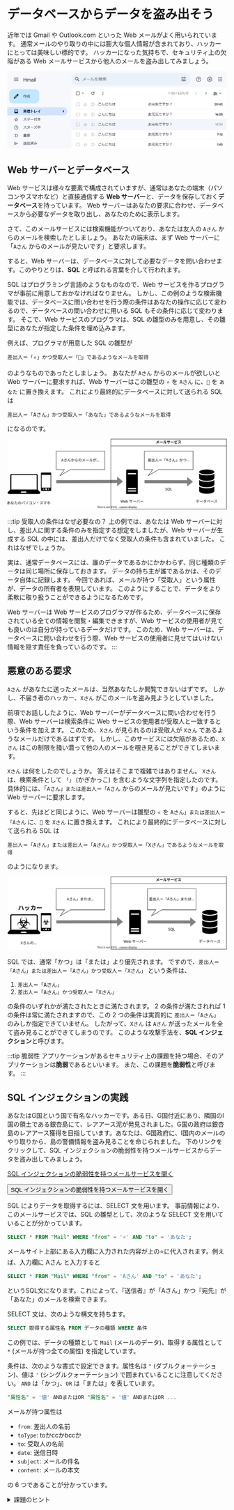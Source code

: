 # データベースからデータを盗み出そう

近年では Gmail や Outlook.com といった Web メールがよく用いられています。
通常メールのやり取りの中には膨大な個人情報が含まれており、ハッカーにとっては美味しい標的です。
ハッカーになった気持ちで、セキュリティ上の欠陥がある Web メールサービスから他人のメールを盗み出してみましょう。

![](./email-service.png)

## Web サーバーとデータベース

Web サービスは様々な要素で構成されていますが、通常はあなたの端末（パソコンやスマホなど）と直接通信する **Web サーバー**と、データを保存しておく**データベース**を持っています。
Web サーバーはあなたの要求に合わせ、データベースから必要なデータを取り出し、あなたのために表示します。

さて、このメールサービスには検索機能がついており、あなたは友人の `Aさん` からのメールを検索したとしましょう。
あなたの端末は、まず Web サーバーに「`Aさん` からのメールが見たいです」と要求します。

すると、Web サーバーは、データベースに対して必要なデータを問い合わせます。このやりとりは、**SQL** と呼ばれる言葉を介して行われます。

SQL はプログラミング言語のようなものなので、Web サービスを作るプログラマが事前に用意しておかなければなりません。
しかし、この例のような検索機能では、データベースに問い合わせを行う際の条件はあなたの操作に応じて変わるので、データベースの問い合わせに用いる SQL もその条件に応じて変わります。
そこで、Web サービスのプログラマは、SQL の雛型のみを用意し、その雛型にあなたが指定した条件を埋め込みます。

例えば、プログラマが用意した SQL の雛型が

```
差出人＝「⭐️」かつ受取人＝「🌙」であるようなメールを取得
```

のようなものであったとしましょう。
あなたが `Aさん` からのメールが欲しいと Web サーバーに要求すれば、Web サーバーはこの雛型の `⭐️` を `Aさん` に、`🌙` を `あなた` に置き換えます。
これにより最終的にデータベースに対して送られる SQL は

```
差出人＝「Aさん」かつ受取人＝「あなた」であるようなメールを取得
```

になるのです。

![](./normal.drawio.svg)

:::tip 受取人の条件はなぜ必要なの？
上の例では、あなたは Web サーバーに対し、差出人に関する条件のみを指定する想定をしましたが、Web サーバーが生成する SQL の中には、差出人だけでなく受取人の条件も含まれていました。
これはなぜでしょうか。

実は、通常データベースには、誰のデータであるかにかかわらず、同じ種類のデータは同じ場所に保存しておきます。
データの持ち主が誰であるかは、そのデータ自体に記録します。
今回であれば、メールが持つ「受取人」という属性が、データの所有者を表現しています。
このようにすることで、データをより柔軟に取り扱うことができるようになるためです。

Web サーバーは Web サービスのプログラマが作るため、データベースに保存されている全ての情報を閲覧・編集できますが、Web サービスの使用者が見ても良いのは自分が持っているデータだけです。
このため、Web サーバーは、データベースに問い合わせを行う際、Web サービスの使用者に見せてはいけない情報を隠す責任を負っているのです。
:::

## 悪意のある要求

`Aさん` があなたに送ったメールは、当然あなたしか閲覧できないはずです。
しかし、不届き者のハッカー、`Xさん` がこのメールを盗み見ようとしていました。

前項でお話ししたように、Web サーバーがデータベースに問い合わせを行う際、Web サーバーは検索条件に Web サービスの使用者が受取人と一致するという条件を加えます。
このため、`Xさん` が見られるのは受取人が `Xさん` であるようなメールだけであるはずです。
しかし、このサービスには欠陥があるため、`Xさん` はこの制限を掻い潜って他の人のメールを覗き見ることができてしまいます。

`Xさん` は何をしたのでしょうか。
答えはそこまで複雑ではありません。
`Xさん` は、検索条件として `「」` (かぎかっこ) を含むような文字列を指定したのです。
具体的には、「`Aさん」または差出人＝「Aさん` からのメールが見たいです」のように Web サーバーに要求します。

すると、先ほどと同じように、Web サーバーは雛型の `⭐️` を `Aさん」または差出人＝「Aさん` に、`🌙` を `Xさん` に置き換えます。
これにより最終的にデータベースに対して送られる SQL は

```
差出人＝「Aさん」または差出人＝「Aさん」かつ受取人＝「Xさん」であるようなメールを取得
```

のようになります。

![](./abused.drawio.svg)

SQL では、通常「かつ」は「または」より優先されます。
ですので、`差出人＝「Aさん」または差出人＝「Aさん」かつ受取人＝「Xさん」` という条件は、

1. `差出人＝「Aさん」`
2. `差出人＝「Aさん」かつ受取人＝「Xさん」`

の条件のいずれかが満たされたときに満たされます。
2 の条件が満たされれば 1 の条件は常に満たされますので、この 2 つの条件は実質的に `差出人＝「Aさん」` のみしか指定できていません。
したがって、`Xさん` は `Aさん` が送ったメールを全て盗み見ることができてしまうのです。
このような攻撃手法を、**SQL インジェクション**と呼びます。

:::tip 脆弱性
アプリケーションがあるセキュリティ上の課題を持つ場合、そのアプリケーションは**脆弱**であるといいます。
また、この課題を**脆弱性**と呼びます。
:::

## SQL インジェクションの実践

あなたはG国という国で有名なハッカーです。ある日、G国付近にあり、隣国のI国の領土である銀杏島にて、レアアース泥が発見されました。G国の政府は銀杏島のレアアース獲得を目指しています。あなたは、G国政府に、I国内のメールのやり取りから、島の警備情報を盗み見ることを命じられました。
下のリンクをクリックして、SQL インジェクションの脆弱性を持つメールサービスからデータを盗み出してみましょう。

<p>
  <a
    href="https://try-sql-injection.onrender.com/"
    target="_blank"
    rel="noreferrer"
    className="button button--primary button--block"
  >
    SQL インジェクションの脆弱性を持つメールサービスを開く
  </a>
</p>

<form action="/practice-sql">
  <button>SQL インジェクションの脆弱性を持つメールサービスを開く</button>
</form>

SQL によりデータを取得するには、SELECT 文を用います。
事前情報により、このメールサービスでは、SQL の雛型として、次のような SELECT 文を用いていることが分かっています。

```sql
SELECT * FROM "Mail" WHERE "from" = '⭐️' AND "to" = 'あなた';
```

メールサイト上部にある入力欄に入力された内容が上の⭐️に代入されます。例えば、入力欄に Aさん と入力すると

```sql
SELECT * FROM "Mail" WHERE "from" = 'Aさん' AND "to" = 'あなた';
```

というSQL文になります。これによって、『送信者』が「Aさん」かつ『宛先』が「あなた」のメールを検索できます。

SELECT 文は、次のような構文を持ちます。

```sql
SELECT 取得する属性名 FROM データの種類 WHERE 条件
```

この例では、データの種類として `Mail` (メールのデータ)、取得する属性として `*` (メールが持つ全ての属性) を指定しています。

条件は、次のような書式で設定できます。属性名は `"` (ダブルクォーテーション)、値は `'` (シングルクォーテーション) で囲まれていることに注意してください。
`AND` は「かつ」、`OR` は「または」を表しています。

```sql
"属性名" = '値' ANDまたはOR "属性名" = '値' ANDまたはOR ...
```

メールが持つ属性は

- `from`: 差出人の名前
- `toType`: toかccかbccか
- `to`: 受取人の名前
- `date`: 送信日時
- `subject`: メールの件名
- `content`: メールの本文

の 6 つであることが分かっています。

<details>
  <summary>課題のヒント</summary>
  <div>
    入力欄に `Aさん' OR "from"='Aさん`と入力すると、 ```sql SELECT * FROM "Mail"
    WHERE "from" = '⭐️' AND "to" = 'あなた'; ```
    の⭐️に、入力内容が代入されるので、 データベースに送信されるSQL文は ```sql
    SELECT * FROM "Mail" WHERE "from" = 'Aさん' OR "from"='Aさん' AND "to" =
    'あなた'; ``` となり、Aさんが送信したメールをすべて抽出することができます。
    ⭐️が`Aさん' OR
    "from"='Aさん`に置き換わることで、全体としての意味が大きく変化していることに注目してください。
  </div>
</details>
